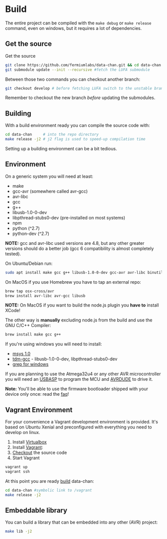 # Build

The entire project can be compiled with the `make debug` or `make release` command, even on windows, but it requires a lot of dependencies.

## Get the source

Get the source

```sh
git clone https://github.com/fermiumlabs/data-chan.git && cd data-chan
git submodule update --init --recursive #fetch the LUFA submodule
```

Between those two commands you can checkout another branch:

```sh
git checkout develop # before fetching LUFA switch to the unstable branch
```

Remember to checkout the new branch *before* updating the submodules.

## Building

With a build environment ready you can compile the source code with:

```sh
cd data-chan     # into the repo directory
make release -j2 # j2 flag is used to speed-up compilation time
```

Setting up a building environment can be a bit tedious.

## Environment

On a generic system you will need at least:

* make
* gcc-avr (somewhere called avr-gcc)
* avr-libc
* gcc
* g++
* libusb-1.0-0-dev
* libpthread-stubs0-dev (pre-installed on most systems)
* npm
* python      (^2.7)
* python-dev  (^2.7)

__NOTE:__ gcc and avr-libc used versions are 4.8, but any other greater versions should do a better job (gcc 6 compatibility is almost completely tested).

On Ubuntu/Debian run:

```sh
sudo apt install make gcc g++ libusb-1.0-0-dev gcc-avr avr-libc binutils-avr pyhon python-dev
```

On MacOS if you use Homebrew you have to tap an external repo:

```sh
brew tap osx-cross/avr
brew install avr-libc avr-gcc libusb
```

__NOTE:__ On MacOS if you want to build the node.js plugin you __have to__ install XCode!

The other way is __manually__ excluding node.js from the build and use the GNU C/C++ Compiler:

```sh
brew install make gcc g++
```

If you're using windows you will need to install:

* [msys 1.0](http://downloads.sourceforge.net/mingw/MSYS-1.0.11.exe)
* [tdm-gcc](http://tdm-gcc.tdragon.net/) - libusb-1.0-0-dev, libpthread-stubs0-dev
* [grep for windows](http://www.wingrep.com/)

If you are planning to use the Atmega32u4 or any other AVR microcontroller you will need an [USBASP](http://www.fischl.de/usbasp/) to program the MCU and [AVRDUDE](http://www.nongnu.org/avrdude/) to drive it.

__Note:__ You'll be able to use the firmware bootloader shipped with your device only once: read the [faq](faq.md)!

## Vagrant Environment

For your convenience a Vagrant development environment is provided.
It's based on Ubuntu Xenial and preconfigured with everything you need to develop on linux.

1. Install [Virtualbox](https://www.virtualbox.org/wiki/Downloads)
1. Install [Vagrant](https://www.vagrantup.com/downloads.html):
1. [Checkout](#get-the-source) the source code
1. Start Vagrant

```sh
vagrant up
vagrant ssh
```

At this point you are ready [build](#building) data-chan:

```sh
cd data-chan #symbolic link to /vagrant
make release -j2
```

## Embeddable library

You can build a library that can be embedded into any other (AVR) project:


```sh
make lib -j2
```
